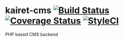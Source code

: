 # kairet-cms [![Build Status](https://travis-ci.org/kairet/kairet-cms.svg?branch=master)](https://travis-ci.org/kairet/kairet-cms) [![Coverage Status](https://coveralls.io/repos/kairet/kairet-cms/badge.svg?branch=master&service=github)](https://coveralls.io/github/kairet/kairet-cms?branch=master) [![StyleCI](https://styleci.io/repos/39338894/shield)](https://styleci.io/repos/39338894)
PHP based CMS backend
